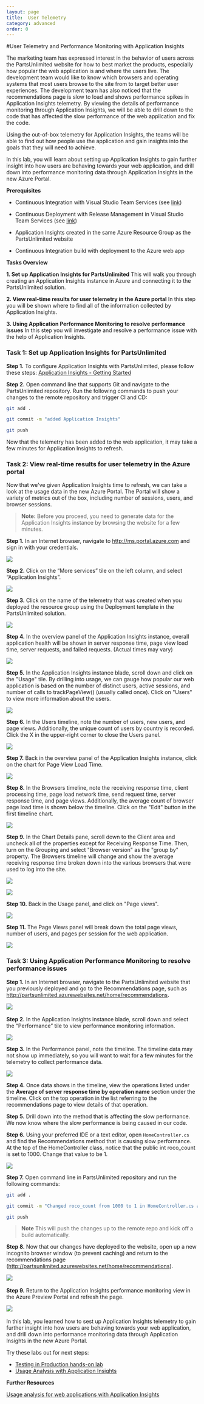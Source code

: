 ```yaml
---
layout: page
title:  User Telemetry
category: advanced
order: 0
---
```


#User Telemetry and Performance Monitoring with Application Insights

The marketing team has expressed interest in the behavior of users across the PartsUnlimited website for how to best market the products, especially how popular the web application is and where the users live. The development team would like to know which browsers and operating systems that most users browse to the site from to target better user experiences. The development team has also noticed that the recommendations page is slow to load and shows performance spikes in Application Insights telemetry. By viewing the details of performance monitoring through Application Insights, we will be able to drill down to the code that has affected the slow performance of the web application and fix the code.

Using the out-of-box telemetry for Application Insights, the teams will be able to find out how people use the application and gain insights into the goals that they will need to achieve.

In this lab, you will learn about setting up Application Insights to gain further insight into how users are behaving towards your web application, and drill down into performance monitoring data through Application Insights in the new Azure Portal.

**Prerequisites**

- Continuous Integration with Visual Studio Team Services (see [link](https://github.com/Microsoft/PartsUnlimited/blob/master/docs/HOL-Continuous_Integration/README.md))

- Continuous Deployment with Release Management in Visual Studio Team Services (see [link](https://github.com/Microsoft/PartsUnlimited/blob/master/docs/HOL-Continuous_Deployment/README.md))

- Application Insights created in the same Azure Resource Group as the PartsUnlimited website

- Continuous Integration build with deployment to the Azure web app

**Tasks Overview**

**1. Set up Application Insights for PartsUnlimited** This will walk you through creating an Application Insights instance in Azure and connecting it to the PartsUnlimited solution.

**2. View real-time results for user telemetry in the Azure portal** In this step you will be shown where to find all of the information collected by Application Insights.

**3. Using Application Performance Monitoring to resolve performance issues** In this step you will investigate and resolve a performance issue with the help of Application Insights.



### Task 1: Set up Application Insights for PartsUnlimited

**Step 1.** To configure Application Insights with PartsUnlimited, please follow these steps: [Application Insights - Getting Started](https://github.com/Microsoft/ApplicationInsights-aspnetcore/wiki/Getting-Started)  


**Step 2.** Open command line that supports Git and navigate to the PartsUnlimited repository. Run the following commands to push your changes to the remote repository and trigger CI and CD:
```Bash
git add .

git commit -m "added Application Insights"

git push
```

Now that the telemetry has been added to the web application, it may take a few minutes for Application Insights to refresh.



### Task 2: View real-time results for user telemetry in the Azure portal

Now that we've given Application Insights time to refresh, we can take a look at the usage data in the new Azure Portal. The Portal will show a variety of metrics out of the box, including number of sessions, users, and browser sessions.

> **Note:** Before you proceed, you need to generate data for the Application Insights instance by browsing the website for a few minutes.

**Step 1.** In an Internet browser, navigate to <http://ms.portal.azure.com> and
sign in with your credentials.

![](</PartsUnlimited/assets/usertelemetry/prereq-step1.png>)

**Step 2.** Click on the “More services” tile on the left column, and select “Application Insights”.

 ![](</PartsUnlimited/assets/usertelemetry/prereq-step1.1.png>)

**Step 3.** Click on the name of the telemetry that was created when you deployed the resource group using the Deployment template in the PartsUnlimited solution.

![](</PartsUnlimited/assets/usertelemetry/prereq-step2.png>)

**Step 4.** In the overview panel of the Application Insights instance, overall application health will be shown in server response time, page view load time, server requests, and failed requests. (Actual times may vary)

![](</PartsUnlimited/assets/usertelemetry/task2step3.png>)

**Step 5.** In the Application Insights instance blade, scroll down and click on the "Usage" tile. By drilling into usage, we can gauge how popular our web application is based on the number of distinct users, active sessions, and number of calls to trackPageView() (usually called once). Click on "Users" to view more information about the users.

![](</PartsUnlimited/assets/usertelemetry/task2step4.png>)

**Step 6.** In the Users timeline, note the number of users, new users, and page views. Additionally, the unique count of users by country is recorded. Click the X in the upper-right corner to close the Users panel.  

![](</PartsUnlimited/assets/usertelemetry/task2step6.png>)

**Step 7.** Back in the overview panel of the Application Insights instance, click on the chart for Page View Load Time.

![](</PartsUnlimited/assets/usertelemetry/task2step7.png>)

**Step 8.** In the Browsers timeline, note the receiving response time, client processing time, page load network time, send request time, server response time, and page views. Additionally, the average count of browser page load time is shown below the timeline. Click on the "Edit" button in the first timeline chart.

![](</PartsUnlimited/assets/usertelemetry/task2step8.png>)

**Step 9.** In the Chart Details pane, scroll down to the Client area and uncheck all of the properties except for Receiving Response Time. Then, turn on the Grouping and select "Browser version" as the "group by" property. The Browsers timeline will change and show the average receiving response time broken down into the various browsers that were used to log into the site.

![](</PartsUnlimited/assets/usertelemetry/task2step9.png>)

![](</PartsUnlimited/assets/usertelemetry/task2step9b.png>)

**Step 10.** Back in the Usage panel, and click on "Page views".

![](</PartsUnlimited/assets/usertelemetry/task2step10.png>)

**Step 11.** The Page Views panel will break down the total page views, number of users, and pages per session for the web application.

![](</PartsUnlimited/assets/usertelemetry/task2step11.png>)

### Task 3: Using Application Performance Monitoring to resolve performance issues

**Step 1.** In an Internet browser, navigate to the PartsUnlimited website that you previously deployed and go to the Recommendations page, such as http://partsunlimited.azurewebsites.net/home/recommendations.

![](</PartsUnlimited/assets/usertelemetry/task3-step6.png>) 

**Step 2.** In the Application Insights instance blade, scroll down and select the “Performance” tile to view performance monitoring
information.

![](</PartsUnlimited/assets/usertelemetry/task3-step1.png>)

**Step 3.** In the Performance panel, note the timeline. The timeline data may not show up immediately, so you will want to wait for a few minutes for the telemetry to collect performance data.

![](</PartsUnlimited/assets/usertelemetry/task3-step2.png>)

**Step 4.** Once data shows in the timeline, view the operations listed under the **Average
of server response time by operation name** section under the timeline. Click on the top operation in the list referring to the recommendations page to view details of that operation.

**Step 5.** Drill down into the method that is affecting the slow performance. We now know where the slow performance is being caused in our code.

**Step 6.** Using your preferred IDE or a text editor, open `HomeController.cs` and find the Recommendations method that is causing slow performance. At the top of the HomeController class, notice that the public int roco_count is set to 1000. Change that value to be 1.

![](</PartsUnlimited/assets/usertelemetry/task3-step3.png>)

**Step 7.**  Open command line in PartsUnlimited repository and run the following commands:
```Bash
git add .

git commit -m "Changed roco_count from 1000 to 1 in HomeController.cs after being aware of slow perf in AI"

git push
```
>**Note** This will push the changes up to the remote repo and kick off a build automatically.

**Step 8.** Now that our changes have deployed to the website, open up a new incognito browser window (to prevent caching) and return to the recommendations page (http://partsunlimited.azurewebsites.net/home/recommendations).

![](</PartsUnlimited/assets/usertelemetry/task3-step6.png>) 

**Step 9.** Return to the Application Insights performance monitoring view in the Azure Preview Portal and refresh the page.

![](</PartsUnlimited/assets/usertelemetry/task3-step7.png>) 

In this lab, you learned how to sest up Application Insights telemetry to gain further insight into how users are behaving towards your web application, and drill down into performance monitoring data through Application Insights in the new Azure Portal.


Try these labs out for next steps:

- [Testing in Production hands-on lab](TestingProd)
- [Usage Analysis with Application Insights](UsageAnalysis)

**Further Resources**

[Usage analysis for web applications with Application Insights](https://azure.microsoft.com/en-us/documentation/articles/app-insights-web-track-usage/)
